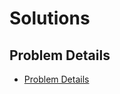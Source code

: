 # Solutions

## Problem Details

- [Problem Details](https://swagger.io/blog/problem-details-rfc9457-api-error-handling/)